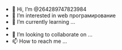 - 👋 Hi, I’m @264289747823984
- 👀 I’m interested in web програмирование
- 🌱 I’m currently learning ...
- 
- 💞️ I’m looking to collaborate on ...
- 📫 How to reach me ...

<!---
264289747823984/264289747823984 is a ✨ special ✨ repository because its `README.md` (this file) appears on your GitHub profile.
You can click the Preview link to take a look at your changes.
--->
